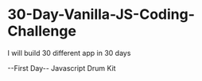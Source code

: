 # 30-Day-Vanilla-JS-Coding-Challenge
I will build 30 different app in 30 days

--First Day--
Javascript Drum Kit

